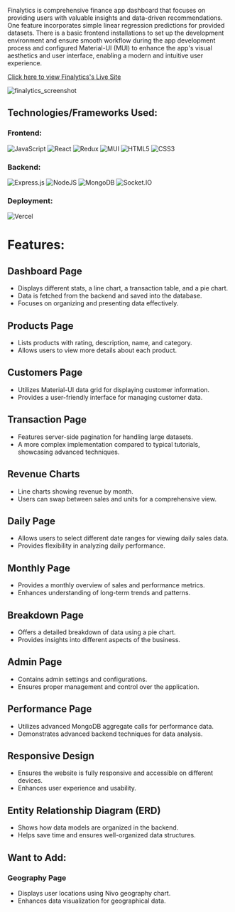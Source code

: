 Finalytics is comprehensive finance app dashboard that focuses on providing users with valuable insights and data-driven recommendations. One feature incorporates simple linear regression predictions for provided datasets. There is a basic frontend installations to set up the development environment and ensure smooth workflow during the app development process and configured Material-UI (MUI) to enhance the app's visual aesthetics and user interface, enabling a modern and intuitive user experience.

[Click here to view Finalytics's Live Site](https://finalytics-weld.vercel.app/)

![finalytics_screenshot](https://github.com/raymondlang/finalytics/assets/16345938/c31e7376-246e-4a27-b08a-7589e8b5e99f)

## Technologies/Frameworks Used:

### Frontend:
![JavaScript](https://img.shields.io/badge/Javascript-F7DF1E?style=for-the-badge&logo=javascript&logoColor=black)
![React](https://img.shields.io/badge/react-676E77?style=for-the-badge&logo=react&logoColor=#61DAFB)
![Redux](https://img.shields.io/badge/Redux-764ABC?style=for-the-badge&logo=redux&logoColor=white)
![MUI](https://img.shields.io/badge/MUI-%230081CB.svg?style=for-the-badge&logo=mui&logoColor=white)
![HTML5](https://img.shields.io/badge/HTML5-E34F26?style=for-the-badge&logo=html5&logoColor=white)
![CSS3](https://img.shields.io/badge/CSS3-1572B6?style=for-the-badge&logo=css3&logoColor=white)

### Backend:
![Express.js](https://img.shields.io/badge/express.js-%23404d59.svg?style=for-the-badge&logo=express&logoColor=%2361DAFB)
![NodeJS](https://img.shields.io/badge/node.js-6DA55F?style=for-the-badge&logo=node.js&logoColor=white)
![MongoDB](https://img.shields.io/badge/MongoDB-%234ea94b.svg?style=for-the-badge)
![Socket.IO](https://img.shields.io/badge/Socket.IO-010101?style=for-the-badge&logo=socket.io&logoColor=white)

### Deployment:
![Vercel](https://img.shields.io/badge/vercel-%23000000.svg?style=for-the-badge&logo=vercel&logoColor=white)

# Features:

## Dashboard Page
  * Displays different stats, a line chart, a transaction table, and a pie chart.
  * Data is fetched from the backend and saved into the database.
  * Focuses on organizing and presenting data effectively.

## Products Page
  * Lists products with rating, description, name, and category.
  * Allows users to view more details about each product.

## Customers Page
  * Utilizes Material-UI data grid for displaying customer information.
  * Provides a user-friendly interface for managing customer data.

## Transaction Page
  * Features server-side pagination for handling large datasets.
  * A more complex implementation compared to typical tutorials, showcasing advanced techniques.

## Revenue Charts
  * Line charts showing revenue by month.
  * Users can swap between sales and units for a comprehensive view.

## Daily Page
  * Allows users to select different date ranges for viewing daily sales data.
  * Provides flexibility in analyzing daily performance.

## Monthly Page
  * Provides a monthly overview of sales and performance metrics.
  * Enhances understanding of long-term trends and patterns.

## Breakdown Page
  * Offers a detailed breakdown of data using a pie chart.
  * Provides insights into different aspects of the business.

## Admin Page
  * Contains admin settings and configurations.
  * Ensures proper management and control over the application.

## Performance Page
  * Utilizes advanced MongoDB aggregate calls for performance data.
  * Demonstrates advanced backend techniques for data analysis.

## Responsive Design
  * Ensures the website is fully responsive and accessible on different devices.
  * Enhances user experience and usability.

## Entity Relationship Diagram (ERD)
  * Shows how data models are organized in the backend.
  * Helps save time and ensures well-organized data structures.

## Want to Add:
### Geography Page
  * Displays user locations using Nivo geography chart.
  * Enhances data visualization for geographical data.
